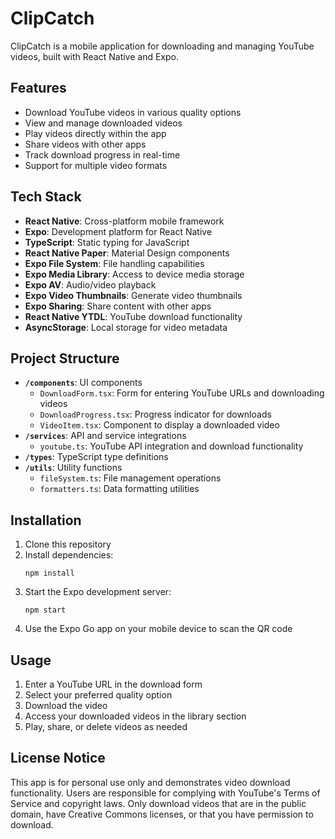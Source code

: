 # ClipCatch

ClipCatch is a mobile application for downloading and managing YouTube videos, built with React Native and Expo.

## Features

- Download YouTube videos in various quality options
- View and manage downloaded videos
- Play videos directly within the app
- Share videos with other apps
- Track download progress in real-time
- Support for multiple video formats

## Tech Stack

- **React Native**: Cross-platform mobile framework
- **Expo**: Development platform for React Native
- **TypeScript**: Static typing for JavaScript
- **React Native Paper**: Material Design components
- **Expo File System**: File handling capabilities
- **Expo Media Library**: Access to device media storage
- **Expo AV**: Audio/video playback
- **Expo Video Thumbnails**: Generate video thumbnails
- **Expo Sharing**: Share content with other apps
- **React Native YTDL**: YouTube download functionality
- **AsyncStorage**: Local storage for video metadata

## Project Structure

- **`/components`**: UI components
  - `DownloadForm.tsx`: Form for entering YouTube URLs and downloading videos
  - `DownloadProgress.tsx`: Progress indicator for downloads
  - `VideoItem.tsx`: Component to display a downloaded video
- **`/services`**: API and service integrations
  - `youtube.ts`: YouTube API integration and download functionality
- **`/types`**: TypeScript type definitions
- **`/utils`**: Utility functions
  - `fileSystem.ts`: File management operations
  - `formatters.ts`: Data formatting utilities

## Installation

1. Clone this repository
2. Install dependencies:
   ```
   npm install
   ```
3. Start the Expo development server:
   ```
   npm start
   ```
4. Use the Expo Go app on your mobile device to scan the QR code

## Usage

1. Enter a YouTube URL in the download form
2. Select your preferred quality option
3. Download the video
4. Access your downloaded videos in the library section
5. Play, share, or delete videos as needed

## License Notice

This app is for personal use only and demonstrates video download functionality. Users are responsible for complying with YouTube's Terms of Service and copyright laws. Only download videos that are in the public domain, have Creative Commons licenses, or that you have permission to download.